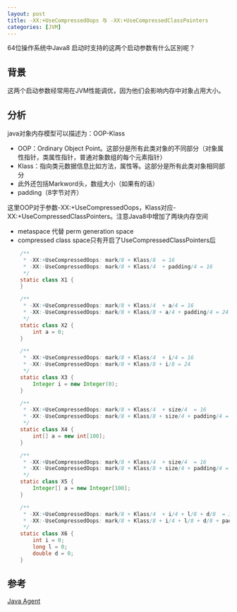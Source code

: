 ```yaml
---
layout: post
title: -XX:+UseCompressedOops 与 -XX:+UseCompressedClassPointers
categories: [JVM]
---
```

64位操作系统中Java8 启动时支持的这两个启动参数有什么区别呢？

## 背景
这两个启动参数经常用在JVM性能调优，因为他们会影响内存中对象占用大小。

## 分析
java对象内存模型可以描述为：OOP-Klass

* OOP：Ordinary Object Point。这部分是所有此类对象的不同部分（对象属性指针，类属性指针，普通对象数组的每个元素指针）
* Klass：指向类元数据信息比如方法，属性等。这部分是所有此类对象相同部分
* 此外还包括Markword头，数组大小（如果有的话）
* padding（8字节对齐）

这里OOP对于参数-XX:+UseCompressedOops，Klass对应-XX:+UseCompressedClassPointers。注意Java8中增加了两块内存空间
- metaspace 代替 perm generation space
- compressed class space只有开启了UseCompressedClassPointers后

```java
    /**
     * -XX:+UseCompressedOops: mark/8 + Klass/8  = 16
     * -XX:-UseCompressedOops: mark/8 + Klass/4  + padding/4 = 16
     */
    static class X1 {
    }

    /**
     * -XX:+UseCompressedOops: mark/8 + Klass/4  + a/4 = 16
     * -XX:-UseCompressedOops: mark/8 + Klass/8 + a/4 + padding/4 = 24
     */
    static class X2 {
        int a = 0;
    }

    /**
     * -XX:+UseCompressedOops: mark/8 + Klass/4  + i/4 = 16
     * -XX:-UseCompressedOops: mark/8 + Klass/8 + i/8 = 24
     */
    static class X3 {
        Integer i = new Integer(0);
    }

    /**
     * -XX:+UseCompressedOops: mark/8 + Klass/4  + size/4  = 16
     * -XX:-UseCompressedOops: mark/8 + Klass/8 + size/4 + padding/4 = 24
     */
    static class X4 {
        int[] a = new int[100];
    }

    /**
     * -XX:+UseCompressedOops: mark/8 + Klass/4  + size/4  = 16
     * -XX:-UseCompressedOops: mark/8 + Klass/8 + size/4 + padding/4 = 24
     */
    static class X5 {
        Integer[] a = new Integer[100];
    }

    /**
     * -XX:+UseCompressedOops: mark/8 + Klass/4  + i/4 + l/8 + d/8  = 32
     * -XX:-UseCompressedOops: mark/8 + Klass/8 + i/4 + l/8 + d/8 + padding/4= 40
     */
    static class X6 {
        int i = 0;
        long l = 0;
        double d = 0;
    }
```

## 参考
[Java Agent](https://github.com/shidongwa/java-agent)